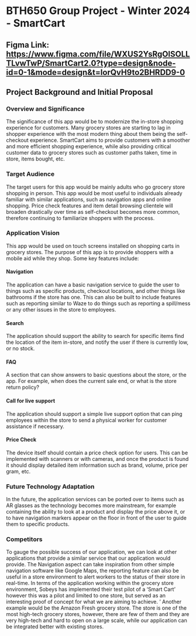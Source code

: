 # BTH650 Group Project - Winter 2024 - SmartCart

## Figma Link: https://www.figma.com/file/WXUS2YsRgOlSOLLTLvwTwP/SmartCart2.0?type=design&node-id=0-1&mode=design&t=IorQvH9to2BHRDD9-0

## Project Background and Initial Proposal

### Overview and Significance

The significance of this app would be to modernize the in-store shopping experience for customers. Many grocery stores are starting to lag in shopper experience with the most modern thing about them being the self-checkout experience. SmartCart aims to provide customers with a smoother and more efficient shopping experience, while also providing critical customer data to grocery stores such as customer paths taken, time in store, items bought, etc.

### Target Audience

The target users for this app would be mainly adults who go grocery store shopping in person. This app would be most useful to individuals already familiar with similar applications, such as navigation apps and online shopping. Price check features and item detail browsing clientele will broaden drastically over time as self-checkout becomes more common, therefore continuing to familiarize shoppers with the process. 

### Application Vision

This app would be used on touch screens installed on shopping carts in grocery stores. The purpose of this app is to provide shoppers with a mobile aid while they shop. Some key features include:

#### Navigation

The application can have a basic navigation service to guide the user to things such as specific products, checkout locations, and other things like bathrooms if the store has one. This can also be built to include features such as reporting similar to Waze to do things such as reporting a spill/mess or any other issues in the store to employees.

#### Search

The application should support the ability to search for specific items find the location of the item in-store, and notify the user if there is currently low, or no stock.

#### FAQ

A section that can show answers to basic questions about the store, or the app. For example, when does the current sale end, or what is the store return policy? 

#### Call for live support

The application should support a simple live support option that can ping employees within the store to send a physical worker for customer assistance if necessary. 

#### Price Check

The device itself should contain a price check option for users. This can be implemented with scanners or with cameras, and once the product is found it should display detailed item information such as brand, volume, price per gram, etc.


### Future Technology Adaptation

In the future, the application services can be ported over to items such as AR glasses as the technology becomes more mainstream, for example containing the ability to look at a product and display the price above it, or to have navigation markers appear on the floor in front of the user to guide them to specific products.

### Competitors

To gauge the possible success of our application, we can look at other applications that provide a similar service that our application would provide.
The Navigation aspect can take inspiration from other simple navigation software like Google Maps, the reporting feature can also be useful in a store environment to alert workers to the status of their store in real-time.
In terms of the application working within the grocery store environment, Sobeys has implemented their test pilot of a ‘Smart Cart’ however this was a pilot and limited to one store, but served as an interesting proof of concept for what we are aiming to achieve. ’
Another example would be the Amazon Fresh grocery store. The store is one of the most high-tech grocery stores, however, there are few of them and they are very high-tech and hard to open on a large scale, while our application can be integrated better with existing stores.

